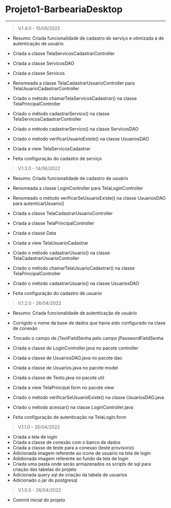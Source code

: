 # Projeto1-BarbeariaDesktop
________________________________________________________________________________________________________

> V.1.4.0 - 15/06/2022
- Resumo: Criada funcionalidade de cadastro de serviço e otimizada a de autenticação de usuário

- Criada a classe TelaServicosCadastrarController
- Criada a classe ServicosDAO
- Criada a classe Servicos
- Renomeada a classe TelaCadastrarUsuarioController para TelaUsuarioCadastrarController
- Criado o método chamarTelaServicosCadastrar() na classe TelaPrincipalController
- Criado o método cadastrarServico() na classe TelaServicosCadastrarController
- Criado o método cadastrarServico() na classe ServicosDAO
- Criado o método verificarUsuarioExiste() na classe UsuariosDAO
- Criada a view TelaServicosCadastrar
- Feita configuração do cadastro de serviço

> V.1.3.0 - 14/06/2022
- Resumo: Criada funcionalidade de cadastro de usuário

- Renomeada a classe LoginController para TelaLoginController
- Renomeado o método verificarSeUsuarioExiste() na classe UsuariosDAO para autenticarUsuario()
- Criada a classe TelaCadastrarUsuarioController
- Criada a classe TelaPrincipalController
- Criada a classe Data
- Criada a view TelaUsuarioCadastrar
- Criado o método cadastrarUsuario() na classe TelaCadastrarUsuarioController
- Criado o método chamarTelaUsuarioCadastrar() na classe TelaPrincipalController
- Criado o método cadastrarUsuario() na classe UsuariosDAO
- Feita configuração do cadastro de usuario

> V.1.2.0 - 26/04/2022
- Resumo: Criada funcionalidade de autenticação de usuário

- Corrigido o nome da base de dados que havia sido configurado na clase de conexão
- Trocado o campo de jTextFieldSenha pelo campo jPasswordFieldSenha
- Criada a classe de LoginController.java no pacote controller
- Criada a classe de UsuariosDAO.java no pacote dao
- Criada a classe de Usuarios.java no pacote model
- Criada a classe de Texto.java no pacote util
- Criada a view TelaPrincipal.form no pacote view
- Criado o método verificarSeUsuarioExiste() na classe UsuariosDAO.java
- Criado o método acessar() na classe LoginController.java
- Feita configuração de autenticação na TelaLogin.form

> V.1.1.0 - 26/04/2022
- Criada a tela de login
- Criada a classe de conexão com o banco de dados
- Criada a classe de teste para a conexao (teste provisorio)
- Adicionada imagem referente ao icone de usuario na tela de login
- Adidionada imagem referente ao fundo da tela de login
- Criada uma pasta onde serão armazenados os scripts de sql para criação das tabelas do projeto
- Adicionada query sql de criação da tabela de usuarios
- Adicionado o jar do postgresql

> V.1.0.0 - 26/04/2022
- Commit inicial do projeto
